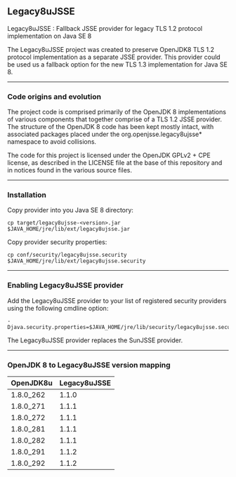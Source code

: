 Legacy8uJSSE
----------------------------------------------
Legacy8uJSSE : Fallback JSSE provider for legacy TLS 1.2 protocol implementation on Java SE 8

The Legacy8uJSSE project was created to preserve OpenJDK8 TLS 1.2 protocol
implementation as a separate JSSE provider. This provider could be used
us a fallback option for the new TLS 1.3 implementation for Java SE 8.

----
### Code origins and evolution

The project code is comprised primarily of the OpenJDK 8 implementations
of various components that together comprise of a TLS 1.2 JSSE provider.
The structure of the OpenJDK 8 code has been kept mostly intact, with
associated packages placed under the org.openjsse.legacy8ujsse* namespace
to avoid collisions.

The code for this project is licensed under the OpenJDK GPLv2 + CPE
license, as described in the LICENSE file at the base of this repository
and in notices found in the various source files.

----
### Installation

Copy provider into you Java SE 8 directory:

    cp target/legacy8ujsse-<version>.jar $JAVA_HOME/jre/lib/ext/legacy8ujsse.jar

Copy provider security properties:

    cp conf/security/legacy8ujsse.security $JAVA_HOME/jre/lib/ext/legacy8ujsse.security

----
### Enabling Legacy8uJSSE provider
 
Add the Legacy8uJSSE provider to your list of registered security providers
using the following cmdline option:

    -Djava.security.properties=$JAVA_HOME/jre/lib/security/legacy8ujsse.security
    
The Legacy8uJSSE provider replaces the SunJSSE provider.

----
### OpenJDK 8 to Legacy8uJSSE version mapping

| OpenJDK8u | Legacy8uJSSE |
|-----------|--------------|
| 1.8.0_262 | 1.1.0        |
| 1.8.0_271 | 1.1.1        |
| 1.8.0_272 | 1.1.1        |
| 1.8.0_281 | 1.1.1        |
| 1.8.0_282 | 1.1.1        |
| 1.8.0_291 | 1.1.2        |
| 1.8.0_292 | 1.1.2        |
